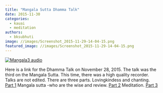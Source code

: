 ```yaml
---
title: "Mangala Sutta Dhamma Talk"
date: 2015-11-30
categories: 
  - kauai
  - meditation
authors: 
  - bksubhuti
image: //images/Screenshot_2015-11-29-14-04-15.png
featured_image: //images/Screenshot_2015-11-29-14-04-15.png
---
```


[![Mangala3 audio](assets/images/Screenshot_2015-11-29-14-04-15.png)](https://subhuti.withmetta.net/wp-content/uploads/2015/11/Screenshot_2015-11-29-14-04-15.png)

Here is a link for the Dhamma Talk on November 28, 2015. The talk was the third on the Mangala Sutta. This time, there was a high quality recorder. Talks are not edited. There are three parts. Lovingkindess and chanting. [Part 1](https://archive.org/details/Mangalasutta_pt1_2015-09-27_180334) Mangala sutta -who are the wise and review. [Part 2](https://archive.org/details/Mangalasutta_pt2_2015-09-27_185023) Meditation. [Part 3](https://archive.org/details/mangala3pt3-15-11-28)